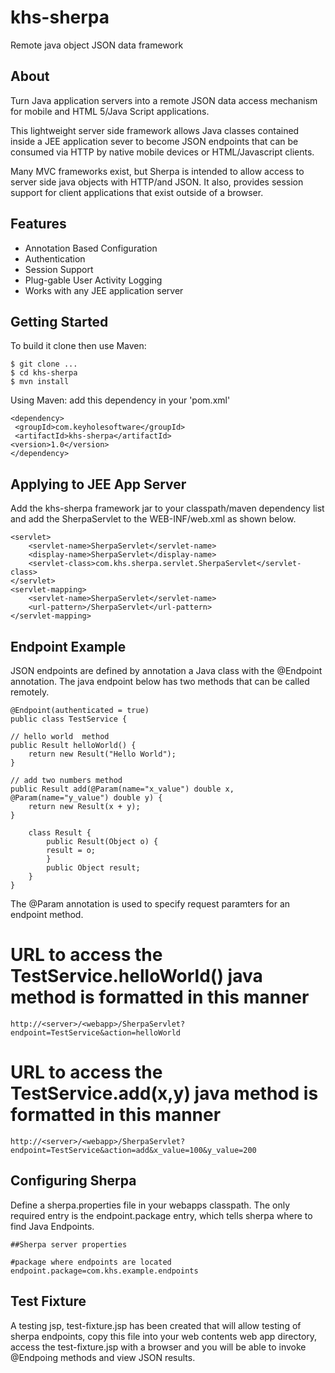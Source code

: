 khs-sherpa
==========

Remote java object JSON data framework

About
-----
Turn Java application servers into a remote JSON data access mechanism for mobile and HTML 5/Java Script applications. 

This lightweight server side framework allows Java classes contained inside a JEE application sever
to become JSON endpoints that can be consumed via HTTP by native mobile devices or HTML/Javascript clients. 

Many MVC frameworks exist, but Sherpa is intended to allow access to server side java objects with HTTP/and JSON. It 
also, provides session support for client applications that exist outside of a browser.

Features  
--------
 * Annotation Based Configuration
 * Authentication
 * Session Support 
 * Plug-gable User Activity Logging
 * Works with any JEE application server

Getting Started
---------------
To build it clone then use Maven:

    $ git clone ...
	$ cd khs-sherpa
	$ mvn install

Using Maven: add this dependency in your 'pom.xml' 

    <dependency>
   	 <groupId>com.keyholesoftware</groupId>
   	 <artifactId>khs-sherpa</artifactId>
   	<version>1.0</version>
    </dependency>
   

Applying to JEE App Server
--------------------------
Add the khs-sherpa framework jar to your classpath/maven dependency list and add the 
SherpaServlet to the WEB-INF/web.xml as shown below. 

    <servlet>	
  		<servlet-name>SherpaServlet</servlet-name>
		<display-name>SherpaServlet</display-name>
		<servlet-class>com.khs.sherpa.servlet.SherpaServlet</servlet-class>	
	</servlet>
	<servlet-mapping>
		<servlet-name>SherpaServlet</servlet-name>
		<url-pattern>/SherpaServlet</url-pattern>
	</servlet-mapping>

Endpoint Example
----------------
JSON endpoints are defined by annotation a Java class with the @Endpoint annotation. 
The java endpoint below has two methods that can be called remotely. 

    @Endpoint(authenticated = true)
	public class TestService {
	
	// hello world  method
	public Result helloWorld() {
		return new Result("Hello World");
	}
	
	// add two numbers method
	public Result add(@Param(name="x_value") double x, @Param(name="y_value") double y) {
		return new Result(x + y);
	}
		
		class Result {	
			public Result(Object o) {
			result = o;
			}
			public Object result;		
		}
	}

The @Param annotation is used to specify request paramters for an endpoint method. 

# URL to access the TestService.helloWorld() java method is formatted in this manner 

	http://<server>/<webapp>/SherpaServlet?endpoint=TestService&action=helloWorld
	     
# URL to access the TestService.add(x,y) java method is formatted in this manner

	http://<server>/<webapp>/SherpaServlet?endpoint=TestService&action=add&x_value=100&y_value=200

  
Configuring Sherpa
------------------
Define a sherpa.properties file in your webapps classpath. The only required entry is 
the endpoint.package entry, which tells sherpa where to find Java Endpoints. 


    ##Sherpa server properties

    #package where endpoints are located
    endpoint.package=com.khs.example.endpoints

Test Fixture
------------
A testing jsp, test-fixture.jsp has been created that will allow testing of sherpa endpoints, copy this 
file into your web contents web app directory, access the test-fixture.jsp with a browser and you will be able to invoke @Endpoing 
methods and view JSON results.  












   

  
  